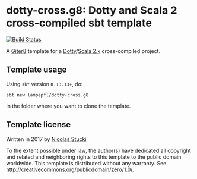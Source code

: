 dotty-cross.g8: Dotty and Scala 2 cross-compiled sbt template
=================
[![Build Status](https://travis-ci.org/lampepfl/dotty-cross.g8.svg?branch=master)](https://travis-ci.org/lampepfl/dotty-cross.g8/)

A [Giter8][g8] template for a [Dotty]/[Scala 2.x] cross-compiled project.

Template usage
--------------
Using `sbt` version `0.13.13+`, do:
```
sbt new lampepfl/dotty-cross.g8
```
in the folder where you want to clone the template.

Template license
----------------
Written in 2017 by [Nicolas Stucki]

To the extent possible under law, the author(s) have dedicated all copyright and related
and neighboring rights to this template to the public domain worldwide.
This template is distributed without any warranty. See <http://creativecommons.org/publicdomain/zero/1.0/>.

[g8]: http://www.foundweekends.org/giter8/
[Dotty]: http://dotty.epfl.ch/
[Scala 2.x]: https://www.scala-lang.org/
[Nicolas Stucki]: https://github.com/nicolasstucki
